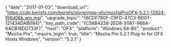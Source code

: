 {
  "date": "2017-01-03",
  "download_url": "https://cdn.borisfx.com/borisfx/store/mpp-ofx/mochaProOFX-5.2.1-12924-f56d06b.win.msi",
  "upgrade_topic": "{6CDF780F-C9FD-47C3-BD07-121434DAB084}",
  "key_path_code": "{C56B4228-2ED8-5087-9B6A-6ACB18DD733F}",
  "host": "OFX",
  "platform": "Windows 64-Bit",
  "product": "Mocha Pro",
  "require_login": true,
  "title": "Mocha Pro 5.2.1 Plug-In for OFX Hosts Windows",
  "version": "5.2.1"
}
